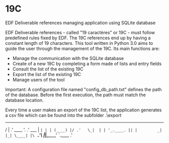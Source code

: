 # 19C
EDF Deliverable references managing application using SQLite database

EDF Deliverable references - called "19 caractères" or 19C - must follow predefined rules fixed by EDF.
The 19C references end up by having a constant length of 19 characters.
This tool written in Python 3.0 aims to guide the user through the management of the 19C.
Its main functions are:
- Manage the communication with the SQLite database
- Create of a new 19C by completing a form made of lists and entry fields
- Consult the list of the existing 19C
- Export the list of the existing 19C
- Manage users of the tool

Important:
A configuration file named "config_db_path.txt" defines the path of the database.
Before the first execution, the path must match the database location.

Every time a user makes an export of the 19C list, the application generates a csv file which can be found into the subfolder .\export

  __    ______     ______  
 /  | .' ____ '. .' ___  | 
 `| | | (____) |/ .'   \_| 
  | | '_.____. || |        
 _| |_| \____| |\ `.___.'\ 
|_____|\______,' `.____ .'    
